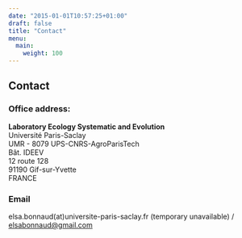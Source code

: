 ```yaml
---
date: "2015-01-01T10:57:25+01:00"
draft: false
title: "Contact"
menu:
  main:
    weight: 100
---
```


## Contact

### Office address:

**Laboratory Ecology Systematic and Evolution**\
Université Paris-Saclay\
UMR - 8079 UPS-CNRS-AgroParisTech\
Bât. IDEEV\
12 route 128\
91190 Gif-sur-Yvette\
FRANCE

### Email

elsa.bonnaud(at)universite-paris-saclay.fr (temporary unavailable) / elsabonnaud@gmail.com

